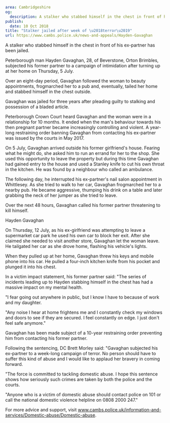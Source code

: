 ```yaml
area: Cambridgeshire
og:
  description: A stalker who stabbed himself in the chest in front of his ex-partner has been jailed.
publish:
  date: 10 Oct 2018
title: "Stalker jailed after week of \u2018terror\u2019"
url: https://www.cambs.police.uk/news-and-appeals/Hayden-Gavaghan
```

A stalker who stabbed himself in the chest in front of his ex-partner has been jailed.

Peterborough man Hayden Gavaghan, 28, of Beverstone, Orton Brimbles, subjected his former partner to a campaign of intimidation after turning up at her home on Thursday, 5 July.

Over an eight-day period, Gavaghan followed the woman to beauty appointments, frogmarched her to a pub and, eventually, tailed her home and stabbed himself in the chest outside.

Gavaghan was jailed for three years after pleading guilty to stalking and possession of a bladed article.

Peterborough Crown Court heard Gavaghan and the woman were in a relationship for 10 months. It ended when the man's behaviour towards his then pregnant partner became increasingly controlling and violent. A year-long restraining order banning Gavaghan from contacting his ex-partner was issued by the courts in May 2017.

On 5 July, Gavaghan arrived outside his former girlfriend's house. Fearing what he might do, she asked him to run an errand for her to the shop. She used this opportunity to leave the property but during this time Gavaghan had gained entry to the house and used a Stanley knife to cut his own throat in the kitchen. He was found by a neighbour who called an ambulance.

The following day, he interrupted his ex-partner's nail salon appointment in Whittlesey. As she tried to walk to her car, Gavaghan frogmarched her to a nearby pub. He became aggressive, thumping his drink on a table and later grabbing the neck of her jumper as she tried to leave.

Over the next 48 hours, Gavaghan called his former partner threatening to kill himself.

Hayden Gavaghan

On Thursday, 12 July, as his ex-girlfriend was attempting to leave a supermarket car park he used his own car to block her exit. After she claimed she needed to visit another store, Gavaghan let the woman leave. He tailgated her car as she drove home, flashing his vehicle's lights.

When they pulled up at her home, Gavaghan threw his keys and mobile phone into his car. He pulled a four-inch kitchen knife from his pocket and plunged it into his chest.

In a victim impact statement, his former partner said: "The series of incidents leading up to Hayden stabbing himself in the chest has had a massive impact on my mental health.

"I fear going out anywhere in public, but I know I have to because of work and my daughter.

"Any noise I hear at home frightens me and I constantly check my windows and doors to see if they are secured. I feel constantly on edge. I just don't feel safe anymore."

Gavaghan has been made subject of a 10-year restraining order preventing him from contacting his former partner.

Following the sentencing, DC Brett Morley said: "Gavaghan subjected his ex-partner to a week-long campaign of terror. No person should have to suffer this kind of abuse and I would like to applaud her bravery in coming forward.

"The force is committed to tackling domestic abuse. I hope this sentence shows how seriously such crimes are taken by both the police and the courts.

"Anyone who is a victim of domestic abuse should contact police on 101 or call the national domestic violence helpline on 0808 2000 247."

For more advice and support, visit www.cambs.police.uk/information-and-services/Domestic-abuse/Domestic-abuse.
